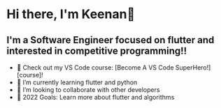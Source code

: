 # Hi there, I'm Keenan👋 

## I'm a Software Engineer focused on flutter and interested in competitive programming!!

- 🔭 Check out my VS Code course: [Become A VS Code SuperHero!][course]!
- 🌱 I’m currently learning flutter and python
- 👯 I’m looking to collaborate with other developers
- 🥅 2022 Goals: Learn more about flutter and algorithms
